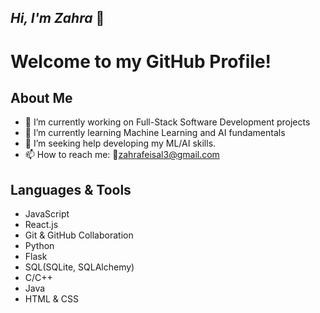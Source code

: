## *Hi, I'm Zahra* 👋

# Welcome to my GitHub Profile!

## About Me

- 🔭 I’m currently working on Full-Stack Software Development projects
- 🌱 I’m currently learning Machine Learning and AI fundamentals
- 🤔 I’m seeking help developing my ML/AI skills.
- 📫 How to reach me: 📩[zahrafeisal3@gmail.com](mailto:zahrafeisal3@gmail.com)
<!--
- ⚡ Fun fact: ...
-->

## Languages & Tools

<ul>
  <li>JavaScript</li>
  <li>React.js</li>
  <li>Git & GitHub Collaboration</li>
  <li>Python</li>
  <li>Flask</li>
  <li>SQL(SQLite, SQLAlchemy)</li>
  <li>C/C++</li>
  <li>Java</li>
  <li>HTML & CSS</li>
</ul>
